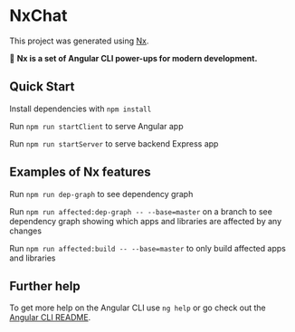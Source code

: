 # NxChat

This project was generated using [Nx](https://nx.dev).

🔎 **Nx is a set of Angular CLI power-ups for modern development.**

## Quick Start

Install dependencies with `npm install`

Run `npm run startClient` to serve Angular app

Run `npm run startServer` to serve backend Express app

## Examples of Nx features

Run `npm run dep-graph` to see dependency graph

Run `npm run affected:dep-graph -- --base=master` on a branch to see dependency graph showing which apps and libraries are affected by any changes

Run `npm run affected:build -- --base=master` to only build affected apps and libraries

## Further help

To get more help on the Angular CLI use `ng help` or go check out the [Angular CLI README](https://github.com/angular/angular-cli/blob/master/README.md).
